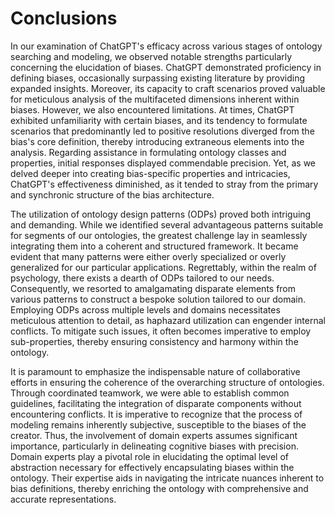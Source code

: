 # Conclusions

In our examination of ChatGPT's efficacy across various stages of ontology searching and modeling, we observed notable strengths particularly concerning the elucidation of biases. ChatGPT demonstrated proficiency in defining biases, occasionally surpassing existing literature by providing expanded insights. Moreover, its capacity to craft scenarios proved valuable for meticulous analysis of the multifaceted dimensions inherent within biases. However, we also encountered limitations. At times, ChatGPT exhibited unfamiliarity with certain biases, and its tendency to formulate scenarios that predominantly led to positive resolutions diverged from the bias's core definition, thereby introducing extraneous elements into the analysis. Regarding assistance in formulating ontology classes and properties, initial responses displayed commendable precision. Yet, as we delved deeper into creating bias-specific properties and intricacies, ChatGPT's effectiveness diminished, as it tended to stray from the primary and synchronic structure of the bias architecture.

The utilization of ontology design patterns (ODPs) proved both intriguing and demanding. While we identified several advantageous patterns suitable for segments of our ontologies, the greatest challenge lay in seamlessly integrating them into a coherent and structured framework. It became evident that many patterns were either overly specialized or overly generalized for our particular applications. Regrettably, within the realm of psychology, there exists a dearth of ODPs tailored to our needs. Consequently, we resorted to amalgamating disparate elements from various patterns to construct a bespoke solution tailored to our domain. Employing ODPs across multiple levels and domains necessitates meticulous attention to detail, as haphazard utilization can engender internal conflicts. To mitigate such issues, it often becomes imperative to employ sub-properties, thereby ensuring consistency and harmony within the ontology.

It is paramount to emphasize the indispensable nature of collaborative efforts in ensuring the coherence of the overarching structure of ontologies. Through coordinated teamwork, we were able to establish common guidelines, facilitating the integration of disparate components without encountering conflicts. It is imperative to recognize that the process of modeling remains inherently subjective, susceptible to the biases of the creator. Thus, the involvement of domain experts assumes significant importance, particularly in delineating cognitive biases with precision. Domain experts play a pivotal role in elucidating the optimal level of abstraction necessary for effectively encapsulating biases within the ontology. Their expertise aids in navigating the intricate nuances inherent to bias definitions, thereby enriching the ontology with comprehensive and accurate representations.
